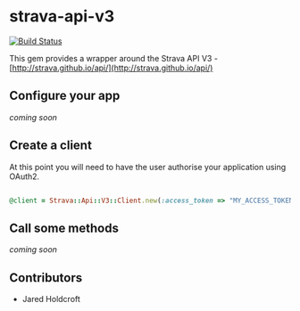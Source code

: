 # strava-api-v3

[![Build Status](https://secure.travis-ci.org/jaredholdcroft/strava-api-v3.png)](http://travis-ci.org/jaredholdcroft/strava-api-v3)

This gem provides a wrapper around the Strava API V3 - [http://strava.github.io/api/](http://strava.github.io/api/)

## Configure your app

_coming soon_

## Create a client

At this point you will need to have the user authorise your application using OAuth2.  

```ruby

@client = Strava::Api::V3::Client.new(:access_token => "MY_ACCESS_TOKEN")

```

## Call some methods

_coming soon_

## Contributors

* Jared Holdcroft
